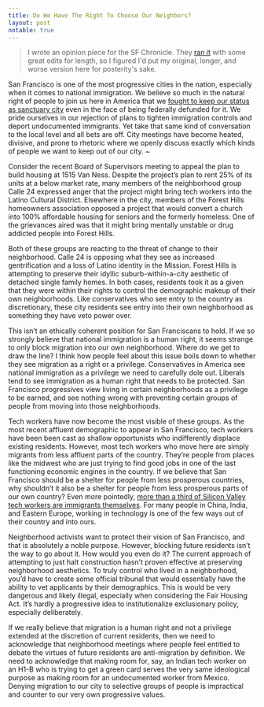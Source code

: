 ```yaml
---
title: Do We Have The Right To Choose Our Neighbors?
layout: post
notable: true
---
```


> I wrote an opinion piece for the SF Chronicle. They [ran it](http://www.sfchronicle.com/opinion/openforum/article/SF-supports-immigrants-just-not-into-our-10791974.php) with some great edits for length, so I figured I'd put my original, longer, and worse version here for posterity's sake.

San Francisco is one of the most progressive cities in the nation, especially when it comes to national immigration. We believe so much in the natural right of people to join us here in America that we [fought to keep our status as sanctuary city](http://www.sfchronicle.com/politics/article/S-F-scrambles-to-protect-sanctuary-city-status-10625669.php) even in the face of being federally defunded for it. We pride ourselves in our rejection of plans to tighten immigration controls and deport undocumented immigrants. Yet take that same kind of conversation to the local level and all bets are off. City meetings have become heated, divisive, and prone to rhetoric where we openly discuss exactly which kinds of people we want to keep out of our city.
~

Consider the recent Board of Supervisors meeting to appeal the plan to build housing at 1515 Van Ness. Despite the project’s plan to rent 25% of its units at a below market rate, many members of the neighborhood group Calle 24 expressed anger that the project might bring tech workers into the Latino Cultural District. Elsewhere in the city, members of the Forest Hills homeowners association opposed a project that would convert a church into 100% affordable housing for seniors and the formerly homeless. One of the grievances aired was that it might bring mentally unstable or drug addicted people into Forest Hills.

Both of these groups are reacting to the threat of change to their neighborhood. Calle 24 is opposing what they see as increased gentrification and a loss of Latino identity in the Mission. Forest Hills is attempting to preserve their idyllic suburb-within-a-city aesthetic of detached single family homes. In both cases, residents took it as a given that they were within their rights to control the demographic makeup of their own neighborhoods. Like conservatives who see entry to the country as discretionary, these city residents see entry into their own neighborhood as something they have veto power over.

This isn’t an ethically coherent position for San Franciscans to hold. If we so strongly believe that national immigration is a human right, it seems strange to only block migration into our own neighborhood. Where do we get to draw the line? I think how people feel about this issue boils down to whether they see migration as a right or a privilege. Conservatives in America see national immigration as a privilege we need to carefully dole out. Liberals tend to see immigration as a human right that needs to be protected. San Francisco progressives view living in certain neighborhoods as a privilege to be earned, and see nothing wrong with preventing certain groups of people from moving into those neighborhoods.

Tech workers have now become the most visible of these groups. As the most recent affluent demographic to appear in San Francisco, tech workers have been been cast as shallow opportunists who indifferently displace existing residents. However, most tech workers who move here are simply migrants from less affluent parts of the country. They’re people from places like the midwest who are just trying to find good jobs in one of the last functioning economic engines in the country. If we believe that San Francisco should be a shelter for people from less prosperous countries, why shouldn’t it also be a shelter for people from less prosperous parts of our own country? Even more pointedly, [more than a third of Silicon Valley tech workers are immigrants themselves](http://www.washingtonexaminer.com/37-percent-of-silicon-valley-foreign-born/article/2583195). For many people in China, India, and Eastern Europe, working in technology is one of the few ways out of their country and into ours.

Neighborhood activists want to protect their vision of San Francisco, and that is absolutely a noble purpose. However, blocking future residents isn’t the way to go about it.  How would you even do it? The current approach of attempting to just halt construction hasn’t proven effective at preserving neighborhood aesthetics. To truly control who lived in a neighborhood, you’d have to create some official tribunal that would essentially have the ability to vet applicants by their demographics. This is would be very dangerous and likely illegal, especially when considering the Fair Housing Act. It’s hardly a progressive idea to institutionalize exclusionary policy, especially deliberately.

If we really believe that migration is a human right and not a privilege extended at the discretion of current residents, then we need to acknowledge that neighborhood meetings where people feel entitled to debate the virtues of future residents are anti-migration by definition. We need to acknowledge that making room for, say, an Indian tech worker on an H1-B who is trying to get a green card serves the very same ideological purpose as making room for an undocumented worker from Mexico. Denying migration to our city to selective groups of people is impractical and counter to our very own progressive values.
